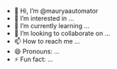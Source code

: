 - 👋 Hi, I’m @mauryaautomator
- 👀 I’m interested in ...
- 🌱 I’m currently learning ...
- 💞️ I’m looking to collaborate on ...
- 📫 How to reach me ...
- 😄 Pronouns: ...
- ⚡ Fun fact: ...

<!---
mauryaautomator/mauryaautomator is a ✨ special ✨ repository because its `README.md` (this file) appears on your GitHub profile.
You can click the Preview link to take a look at your changes.
--->
